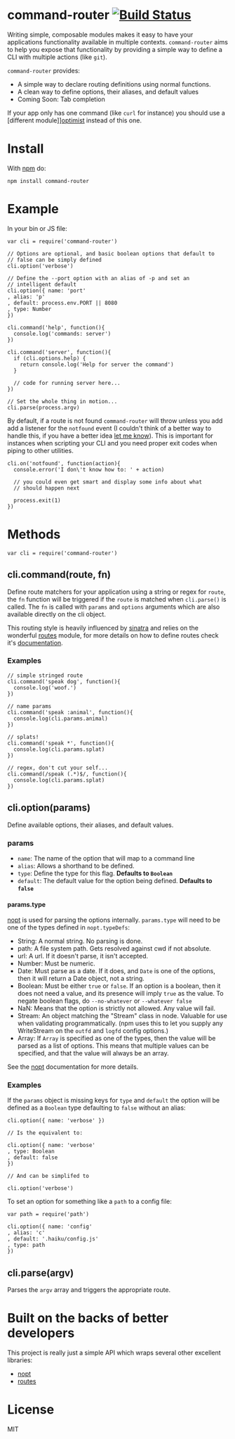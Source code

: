 
# command-router [![Build Status](https://travis-ci.org/jxson/command-router.png?branch=master)](https://travis-ci.org/jxson/command-router)

Writing simple, composable modules makes it easy to have your applications functionality available in multiple contexts. `command-router` aims to help you expose that functionality by providing a simple way to define a CLI with multiple actions (like `git`).

`command-router` provides:

* A simple way to declare routing definitions using normal functions.
* A clean way to define options, their aliases, and default values
* Coming Soon: Tab completion

If your app only has one command (like `curl` for instance) you should use a [different module]][optimist] instead of this one.

# Install

With [npm][npm] do:

    npm install command-router

# Example

In your bin or JS file:

    var cli = require('command-router')

    // Options are optional, and basic boolean options that default to
    // false can be simply defined
    cli.option('verbose')

    // Define the --port option with an alias of -p and set an
    // intelligent default
    cli.option({ name: 'port'
    , alias: 'p'
    , default: process.env.PORT || 8080
    , type: Number
    })

    cli.command('help', function(){
      console.log('commands: server')
    })

    cli.command('server', function(){
      if (cli.options.help) {
        return console.log('Help for server the command')
      }

      // code for running server here...
    })

    // Set the whole thing in motion...
    cli.parse(process.argv)

By default, if a route is not found `command-router` will throw unless you add add a listener for the `notfound` event (I couldn't think of a better way to handle this, if you have a better idea [let me know][issues]). This is important for instances when scripting your CLI and you need proper exit codes when piping to other utilities.

    cli.on('notfound', function(action){
      console.error('I don\'t know how to: ' + action)

      // you could even get smart and display some info about what
      // should happen next

      process.exit(1)
    })


# Methods

    var cli = require('command-router')

## cli.command(route, fn)

Define route matchers for your application using a string or regex for `route`, the `fn` function will be triggered if the `route` is matched when `cli.parse()` is called. The `fn` is called with `params` and `options` arguments which are also available directly on the cli object.

This routing style is heavily influenced by [sinatra][sinatra] and relies on the wonderful [routes][routes] module, for more details on how to define routes check it's [documentation][routes].

### Examples

    // simple stringed route
    cli.command('speak dog', function(){
      console.log('woof.')
    })

    // name params
    cli.command('speak :animal', function(){
      console.log(cli.params.animal)
    })

    // splats!
    cli.command('speak *', function(){
      console.log(cli.params.splat)
    })

    // regex, don't cut your self...
    cli.command(/speak (.*)$/, function(){
      console.log(cli.params.splat)
    })

## cli.option(params)

Define available options, their aliases, and default values.

### params

* `name`: The name of the option that will map to a command line
* `alias`: Allows a shorthand to be defined.
* `type`: Define the type for this flag. **Defaults to `Boolean`**
* `default`: The default value for the option being defined. **Defaults to `false`**

#### params.type

[nopt][nopt] is used for parsing the options internally. `params.type` will need to be one of the types defined in `nopt.typeDefs`:

* String: A normal string.  No parsing is done.
* path: A file system path.  Gets resolved against cwd if not absolute.
* url: A url.  If it doesn't parse, it isn't accepted.
* Number: Must be numeric.
* Date: Must parse as a date. If it does, and `Date` is one of the options,
  then it will return a Date object, not a string.
* Boolean: Must be either `true` or `false`.  If an option is a boolean,
  then it does not need a value, and its presence will imply `true` as
  the value.  To negate boolean flags, do `--no-whatever` or `--whatever
  false`
* NaN: Means that the option is strictly not allowed.  Any value will
  fail.
* Stream: An object matching the "Stream" class in node.  Valuable
  for use when validating programmatically.  (npm uses this to let you
  supply any WriteStream on the `outfd` and `logfd` config options.)
* Array: If `Array` is specified as one of the types, then the value
  will be parsed as a list of options.  This means that multiple values
  can be specified, and that the value will always be an array.

See the [nopt][nopt] documentation for more details.

### Examples

If the `params` object is missing keys for `type` and `default` the option will be defined as a `Boolean` type defaulting to `false` without an alias:

    cli.option({ name: 'verbose' })

    // Is the equivalent to:

    cli.option({ name: 'verbose'
    , type: Boolean
    , default: false
    })

    // And can be simplifed to

    cli.option('verbose')

To set an option for something like a `path` to a config file:

    var path = require('path')

    cli.option({ name: 'config'
    , alias: 'c'
    , default: '.haiku/config.js'
    , type: path
    })

## cli.parse(argv)

Parses the `argv` array and triggers the appropriate route.

# Built on the backs of better developers

This project is really just a simple API which wraps several other excellent libraries:

* [nopt][nopt]
* [routes][routes]

# License

MIT

[npm]: http://npmjs.org
[optimist]: https://npmjs.org/package/optimist
[issues]: https://github.com/jxson/command-router/issues
[routes]: https://npmjs.org/package/routes
[sinatra]: http://www.sinatrarb.com
[nopt]: https://npmjs.org/package/nopt
